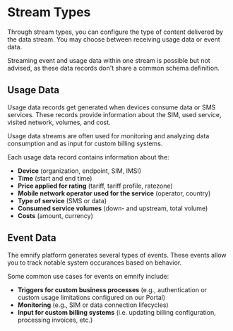 # Stream Types

Through stream types, you can configure the type of content delivered by the data stream. 
You may choose between receiving usage data or event data. 

Streaming event and usage data within one stream is possible but not advised, as these data records don't share a common schema definition.

## Usage Data

Usage data records get generated when devices consume data or SMS services. 
These records provide information about the SIM, used service, visited network, volumes, and cost. 

Usage data streams are often used for monitoring and analyzing data consumption and as input for custom billing systems.

Each usage data record contains information about the:

- **Device** (organization, endpoint, SIM, IMSI)
- **Time** (start and end time)
- **Price applied for rating** (tariff, tariff profile, ratezone)
- **Mobile network operator used for the service** (operator, country)
- **Type of service** (SMS or data)
- **Consumed service volumes** (down- and upstream, total volume)
- **Costs** (amount, currency)

## Event Data

The emnify platform generates several types of events. 
These events allow you to track notable system occurances based on behavior.

Some common use cases for events on emnify include:

- **Triggers for custom business processes** (e.g., authentication or custom usage limitations configured on our Portal)
- **Monitoring** (e.g., SIM or data connection lifecycles)
- **Input for custom billing systems** (i.e. updating billing configuration, processing invoices, etc.)

<!-- TODO: Add link to Events docs once published -->